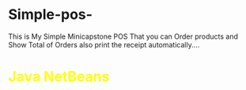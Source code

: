 # Simple-pos-
This is My Simple Minicapstone POS That you can Order products and Show Total of Orders also print the receipt automatically....
<h1 style="color:yellow;">Java NetBeans</h1>
